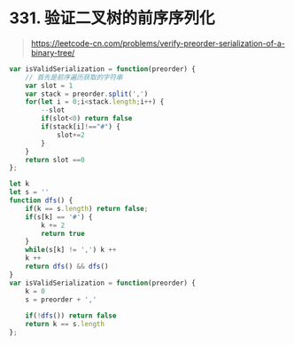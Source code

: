 # 331. 验证二叉树的前序序列化

> https://leetcode-cn.com/problems/verify-preorder-serialization-of-a-binary-tree/

```js
var isValidSerialization = function(preorder) {
    // 首先是前序遍历获取的字符串
    var slot = 1
    var stack = preorder.split(',')
    for(let i = 0;i<stack.length;i++) {
        --slot
        if(slot<0) return false
        if(stack[i]!=="#") {
            slot+=2
        }
    }
    return slot ==0
};
```



```js
let k
let s = ''
function dfs() {
    if(k == s.length) return false;
    if(s[k] == '#') {
        k += 2
        return true
    }
    while(s[k] != ',') k ++ 
    k ++
    return dfs() && dfs()
}
var isValidSerialization = function(preorder) {
    k = 0
    s = preorder + ','
    
    if(!dfs()) return false
    return k == s.length
};
```